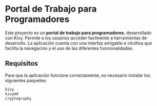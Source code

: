 # Portal de Trabajo para Programadores

Este proyecto es un **portal de trabajo para programadores**, desarrollado con Kivy. Permite a los usuarios acceder facilmente a herramientas de desarrollo. La aplicación cuenta con una interfaz amigable e intuitiva que facilita la navegación y el uso de las diferentes funcionalidades.

## Requisitos

Para que la aplicación funcione correctamente, es necesario instalar los siguientes paquetes:


```python
kivy
kivymd 
cryptography
